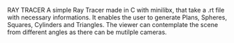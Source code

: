RAY TRACER
A simple Ray Tracer made in C with minilibx, that take a .rt file with necessary informations.
It enables the user to generate Plans, Spheres, Squares, Cylinders and Triangles.
The viewer can contemplate the scene from different angles as there can be mutilple cameras.

